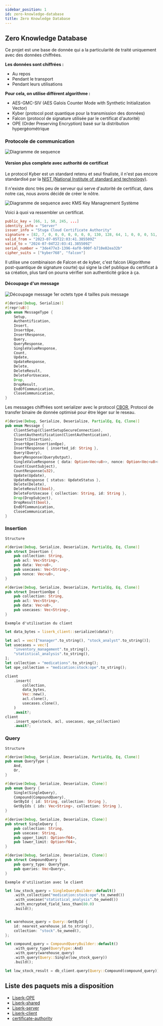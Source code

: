```yaml
---
sidebar_position: 1
id: zero-knowledge-database
title: Zero Knowledge Database
---
```


## Zero Knowledge Database

Ce projet est une base de donnée qui a la particularité de traité uniquement avec des données chiffrées.

**Les données sont chiffrées :**

- Au repos
- Pendant le transport
- Pendant leurs utilisations


**Pour cela, on utilise différent algorithme :**

- AES-GMC-SIV (AES Galois Counter Mode with Synthetic Initialization Vector)
- Kyber (protocol post quantique pour la transmission des données)
- Falcon (protocol de signature utilisée par le certificat d'autorité)
- OPE (Order Preserving Encryption) basé sur la distribution hypergéométrique

### Protocole de communication

![Diagramme de sequence](../../static/img/sequence_diagram_db.png)


#### Version plus complete avec authorité de certificat

Le protocol Kyber est un standard retenu et seul finaliste, il n'est pas encore standardisé par la [NIST (National Institute of standard and technology)](https://www.nist.gov/news-events/news/2022/07/nist-announces-first-four-quantum-resistant-cryptographic-algorithms).

Il n'existe donc très peu de serveur qui serve d'autorité de certificat, dans notre cas, nous avons décidé de créer le nôtre.

![Diagramme de sequence avec KMS Key Managnement Système](../../static/img/sequence-diagram-KMS.png)


Voici à quoi va ressembler un certificat.

```toml
public_key = [66, 1, 50, 245, ...]
identity_info = "Server"
issuer_info = "Stuga Cloud Certificate Authority"
signature = [82, 7, 0, 0, 0, 0, 0, 0, 0, 130, 128, 64, 1, 0, 0, 0, 51, 7, 0, 0, 0, 0, 0, 0]
valid_from = "2023-07-05T22:03:41.385509Z"
valid_to = "2024-07-04T22:03:41.385509Z"
serial_number = "3de477e3-1396-4af0-900f-b710e02ea32b"
cipher_suits = ["kyber768", "falcon"]
```

Il utilise une combinaison de Falcon et de kyber, c'est falcon (Algorithme post-quantique de signature courte) qui signe la clef publique du certificat à sa création, plus tard on pourra vérifier son authenticité grâce à ça.

#### Découpage d'un message

![Découpage message 1er octets type 4 tailles puis message](../../static/img/message_decoupage_memoire_db.png)

```rust
#[derive(Debug, Serialize)]
#[repr(u8)]
pub enum MessageType {
    Setup,
    Authentification,
    Insert,
    InsertOpe,
    InsertResponse,
    Query,
    QueryResponse,
    SingleValueResponse,
    Count,
    Update,
    UpdateResponse,
    Delete,
    DeleteResult,
    DeleteForUsecase,
    Drop,
    DropResult,
    EndOfCommunication,
    CloseCommunication,
}
```

Les messages chiffrées sont serializer avec le protocol [CBOR](https://cbor.io/), Protocol de transfer binaire de donnée optimisé pour être léger sur le reseau.


```rust
#[derive(Debug, Serialize, Deserialize, PartialEq, Eq, Clone)]
pub enum Message {
    ClientSetup(ClientSetupSecureConnection),
    ClientAuthentification(ClientAuthentication),
    Insert(Insertion),
    InsertOpe(InsertionOpe),
    InsertResponse { inserted_id: String },
    Query(Query),
    QueryResponse(QueryOutput),
    SingleValueResponse { data: Option<Vec<u8>>, nonce: Option<Vec<u8>> },
    Count(CountSubject),
    CountResponse(u32),
    Update(Update),
    UpdateResponse { status: UpdateStatus },
    Delete(Delete),
    DeleteResult(bool),
    DeleteForUsecase { collection: String, id: String },
    Drop(DropSubject),
    DropResult(bool),
    EndOfCommunication,
    CloseCommunication,
}
```

### Insertion

`Structure`
```rust
#[derive(Debug, Serialize, Deserialize, PartialEq, Eq, Clone)]
pub struct Insertion {
    pub collection: String,
    pub acl: Vec<String>,
    pub data: Vec<u8>,
    pub usecases: Vec<String>,
    pub nonce: Vec<u8>,
}

#[derive(Debug, Serialize, Deserialize, PartialEq, Eq, Clone)]
pub struct InsertionOpe {
    pub collection: String,
    pub acl: Vec<String>,
    pub data: Vec<u8>,
    pub usecases: Vec<String>,
}
```

`Exemple d'utilisation du client`
```rust
let data_bytes = liserk_client::serialize(&data)?;

let acl = vec!["manager".to_string(), "stock_analyst".to_string()];
let usecases = vec![
    "inventory_management".to_string(),
    "statistical_analysis".to_string(),
];
let collection = "medications".to_string();
let ope_collection = "medication:stock:ope".to_string();

client
    .insert(
        collection,
        data_bytes,
        Vec::new(),
        acl.clone(),
        usecases.clone(),
    )
    .await?;
client
    .insert_ope(stock, acl, usecases, ope_collection)
    .await?;
```

### Query

`Structure`
```rust
#[derive(Debug, Serialize, Deserialize, PartialEq, Eq, Clone)]
pub enum QueryType {
    And,
    Or,
}

#[derive(Debug, Serialize, Deserialize, Clone)]
pub enum Query {
    Single(SingleQuery),
    Compound(CompoundQuery),
    GetById { id: String, collection: String },
    GetByIds { ids: Vec<String>, collection: String },
}

#[derive(Debug, Serialize, Deserialize, Clone)]
pub struct SingleQuery {
    pub collection: String,
    pub usecase: String,
    pub upper_limit: Option<f64>,
    pub lower_limit: Option<f64>,
}

#[derive(Debug, Serialize, Deserialize, Clone)]
pub struct CompoundQuery {
    pub query_type: QueryType,
    pub queries: Vec<Query>,
}

```

`Exemple d'utilisation avec le client`
```rust
let low_stock_query = SingleQueryBuilder::default()
    .with_collection("medication:stock:ope".to_owned())
    .with_usecase("statistical_analysis".to_owned())
    .with_encrypted_field_less_than(80.0)
    .build();


let warehouse_query = Query::GetById {
    id: nearest_warehouse_id.to_string(),
    collection: "stock".to_owned(),
};

let compound_query = CompoundQueryBuilder::default()
    .with_query_type(QueryType::And)
    .with_query(warehouse_query)
    .with_query(Query::Single(low_stock_query))
    .build();

let low_stock_result = db_client.query(Query::Compound(compound_query)).await?;
  ```

## Liste des paquets mis a disposition

- [Liserk-OPE](https://crates.io/crates/liserk-ope)
- [Liserk-shared](https://crates.io/crates/liserk-shared)
- [Liserk-server](https://github.com/Stuga-Cloud/liserk-encrypt/tree/main/server)
- [Liserk-client](https://crates.io/crates/liserk-client)
- [certificate-authority](https://crates.io/crates/certificate_authority)
